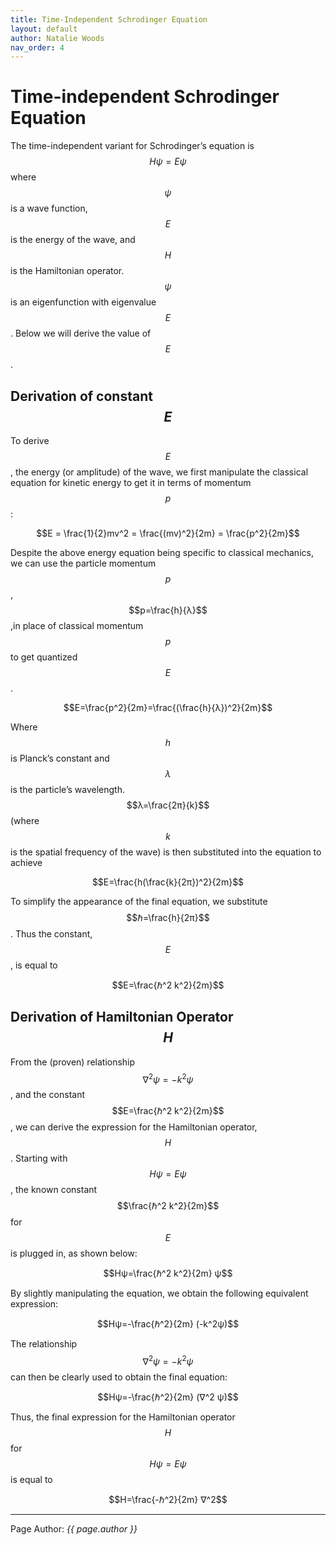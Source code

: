 ```yaml
---
title: Time-Independent Schrodinger Equation
layout: default
author: Natalie Woods
nav_order: 4
---
```


# Time-independent Schrodinger Equation
The time-independent variant for Schrodinger’s equation is $$Hψ=Eψ$$ where $$ψ$$ is a wave function, $$E$$ is the energy of the wave, and $$H$$ is the Hamiltonian operator. $$\psi$$ is an eigenfunction with eigenvalue $$E$$. Below we will derive the value of $$E$$.

## Derivation of constant $$E$$
To derive $$E$$, the energy (or amplitude) of the wave, we first manipulate the classical equation for kinetic energy to get it in terms of momentum $$p$$:

$$E = \frac{1}{2}mv^2 = \frac{(mv)^2}{2m} = \frac{p^2}{2m}$$

Despite the above energy equation being specific to classical mechanics, we can use the particle momentum $$p$$, $$p=\frac{h}{λ}$$ ,in place of classical momentum $$p$$ to get quantized $$E$$.

$$E=\frac{p^2}{2m}=\frac{(\frac{h}{λ})^2}{2m}$$

Where $$h$$ is Planck’s constant and $$λ$$ is the particle’s wavelength.
$$λ=\frac{2π}{k}$$ (where $$k$$ is the spatial frequency of the wave) is then substituted into the equation to achieve

$$E=\frac{h(\frac{k}{2π})^2}{2m}$$

To simplify the appearance of the final equation, we substitute $$ℏ=\frac{h}{2π}$$. Thus the constant, $$E$$, is equal to

$$E=\frac{ℏ^2 k^2}{2m}$$

## Derivation of Hamiltonian Operator $$H$$
From the (proven) relationship $$∇^2 ψ=-k^2ψ$$, and the constant $$E=\frac{ℏ^2 k^2}{2m}$$, we can derive the expression for the Hamiltonian operator, $$H$$.
Starting with $$Hψ=Eψ$$, the known constant $$\frac{ℏ^2 k^2}{2m}$$ for $$E$$ is plugged in, as shown below:

$$Hψ=\frac{ℏ^2 k^2}{2m} ψ$$

By slightly manipulating the equation, we obtain the following equivalent expression:

$$Hψ=-\frac{ℏ^2}{2m} (-k^2ψ)$$

The relationship $$∇^2 ψ=-k^2 ψ$$ can then be clearly used to obtain the final equation:

$$Hψ=-\frac{ℏ^2}{2m} (∇^2 ψ)$$

Thus, the final expression for the Hamiltonian operator $$H$$ for $$Hψ=Eψ$$ is equal to

$$H=\frac{-ℏ^2}{2m} ∇^2$$

---

Page Author: *{{ page.author }}*
